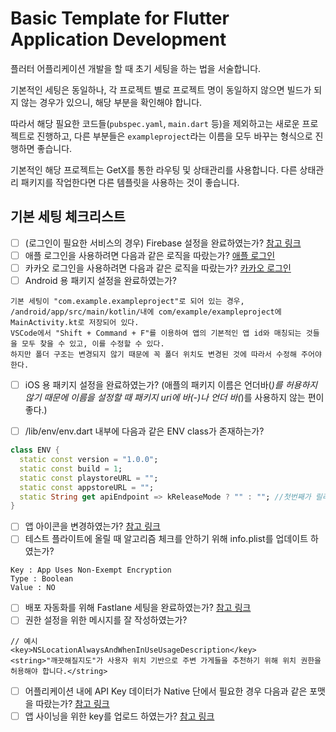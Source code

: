 # Basic Template for Flutter Application Development
플러터 어플리케이션 개발을 할 때 초기 세팅을 하는 법을 서술합니다.

기본적인 세팅은 동일하나, 각 프로젝트 별로 프로젝트 명이 동일하지 않으면 빌드가 되지 않는 경우가 있으니, 해당 부분을 확인해야 합니다.

따라서 해당 필요한 코드들(`pubspec.yaml`, `main.dart` 등)을 제외하고는 새로운 프로젝트로 진행하고, 다른 부분들은 `exampleproject`라는 이름을 모두 바꾸는 형식으로 진행하면 좋습니다.

기본적인 해당 프로젝트는 GetX를 통한 라우팅 및 상태관리를 사용합니다. 다른 상태관리 패키지를 작업한다면 다른 템플릿을 사용하는 것이 좋습니다.

## 기본 세팅 체크리스트
- [ ] (로그인이 필요한 서비스의 경우) Firebase 설정을 완료하였는가? [참고 링크](https://firebase.google.com/docs/flutter/setup?hl=ko&platform=ios)
- [ ] 애플 로그인을 사용하려면 다음과 같은 로직을 따랐는가? [애플 로그인](https://dalgoodori.tistory.com/49)
- [ ] 카카오 로그인을 사용하려면 다음과 같은 로직을 따랐는가? [카카오 로그인](https://developers.kakao.com/docs/latest/ko/kakaologin/flutter)
- [ ] Android 용 패키지 설정을 완료하였는가?
```
기본 세팅이 "com.example.exampleproject"로 되어 있는 경우, /android/app/src/main/kotlin/내에 com/example/exampleproject에 MainActivity.kt로 저장되어 있다.
VSCode에서 "Shift + Command + F"를 이용하여 앱의 기본적인 앱 id와 매칭되는 것들을 모두 찾을 수 있고, 이를 수정할 수 있다.
하지만 폴더 구조는 변경되지 않기 때문에 꼭 폴더 위치도 변경된 것에 따라서 수정해 주어야 한다.
```
- [ ] iOS 용 패키지 설정을 완료하였는가? (애플의 패키지 이름은 언더바(_)를 허용하지 않기 때문에 이름을 설정할 때 패키지 uri에 바(-)나 언더 바(_)를 사용하지 않는 편이 좋다.)

- [ ] /lib/env/env.dart 내부에 다음과 같은 ENV class가 존재하는가?
```dart
class ENV {
  static const version = "1.0.0";
  static const build = 1;
  static const playstoreURL = "";
  static const appstoreURL = "";
  static String get apiEndpoint => kReleaseMode ? "" : ""; //첫번째가 릴리즈 모드시 사용할 버전
}
```
- [ ] 앱 아이콘을 변경하였는가? [참고 링크](https://www.appicon.co/)
- [ ] 테스트 플라이트에 올릴 때 알고리즘 체크를 안하기 위해 info.plist를 업데이트 하였는가?
```
Key : App Uses Non-Exempt Encryption
Type : Boolean
Value : NO
```
- [ ] 배포 자동화를 위해 Fastlane 세팅을 완료하였는가? [참고 링크](https://dev-yakuza.posstree.com/ko/flutter/fastlane/#%EC%95%88%EB%93%9C%EB%A1%9C%EC%9D%B4%EB%93%9C%EC%9A%A9-fastlane-%EC%8B%A4%ED%96%89)
- [ ] 권한 설정을 위한 메시지를 잘 작성하였는가?
```
// 예시
<key>NSLocationAlwaysAndWhenInUseUsageDescription</key>
<string>"깨끗해질지도"가 사용자 위치 기반으로 주변 가게들을 추천하기 위해 위치 권한을 허용해야 합니다.</string>
```
- [ ] 어플리케이션 내에 API Key 데이터가 Native 단에서 필요한 경우 다음과 같은 포맷을 따랐는가? [참고 링크](https://velog.io/@flunge/Flutter-%EC%95%B1%EC%9D%98-Google-maps-api-key-%EA%B4%80%EB%A6%AC)
- [ ] 앱 사이닝을 위한 key를 업로드 하였는가? [참고 링크](https://docs.flutter.dev/deployment/android)
